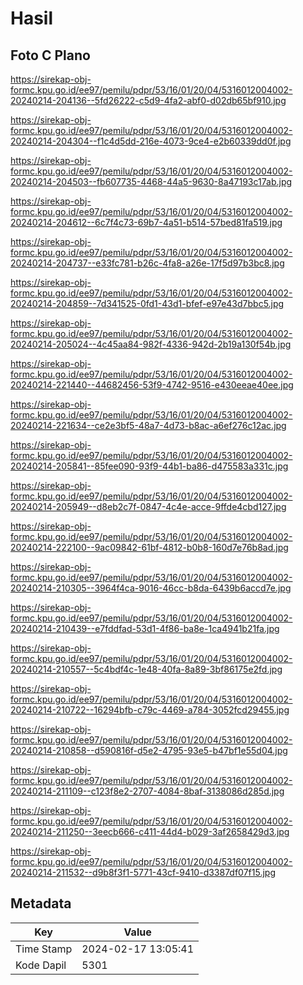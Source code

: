 # Hasil

## Foto C Plano

https://sirekap-obj-formc.kpu.go.id/ee97/pemilu/pdpr/53/16/01/20/04/5316012004002-20240214-204136--5fd26222-c5d9-4fa2-abf0-d02db65bf910.jpg

https://sirekap-obj-formc.kpu.go.id/ee97/pemilu/pdpr/53/16/01/20/04/5316012004002-20240214-204304--f1c4d5dd-216e-4073-9ce4-e2b60339dd0f.jpg

https://sirekap-obj-formc.kpu.go.id/ee97/pemilu/pdpr/53/16/01/20/04/5316012004002-20240214-204503--fb607735-4468-44a5-9630-8a47193c17ab.jpg

https://sirekap-obj-formc.kpu.go.id/ee97/pemilu/pdpr/53/16/01/20/04/5316012004002-20240214-204612--6c7f4c73-69b7-4a51-b514-57bed81fa519.jpg

https://sirekap-obj-formc.kpu.go.id/ee97/pemilu/pdpr/53/16/01/20/04/5316012004002-20240214-204737--e33fc781-b26c-4fa8-a26e-17f5d97b3bc8.jpg

https://sirekap-obj-formc.kpu.go.id/ee97/pemilu/pdpr/53/16/01/20/04/5316012004002-20240214-204859--7d341525-0fd1-43d1-bfef-e97e43d7bbc5.jpg

https://sirekap-obj-formc.kpu.go.id/ee97/pemilu/pdpr/53/16/01/20/04/5316012004002-20240214-205024--4c45aa84-982f-4336-942d-2b19a130f54b.jpg

https://sirekap-obj-formc.kpu.go.id/ee97/pemilu/pdpr/53/16/01/20/04/5316012004002-20240214-221440--44682456-53f9-4742-9516-e430eeae40ee.jpg

https://sirekap-obj-formc.kpu.go.id/ee97/pemilu/pdpr/53/16/01/20/04/5316012004002-20240214-221634--ce2e3bf5-48a7-4d73-b8ac-a6ef276c12ac.jpg

https://sirekap-obj-formc.kpu.go.id/ee97/pemilu/pdpr/53/16/01/20/04/5316012004002-20240214-205841--85fee090-93f9-44b1-ba86-d475583a331c.jpg

https://sirekap-obj-formc.kpu.go.id/ee97/pemilu/pdpr/53/16/01/20/04/5316012004002-20240214-205949--d8eb2c7f-0847-4c4e-acce-9ffde4cbd127.jpg

https://sirekap-obj-formc.kpu.go.id/ee97/pemilu/pdpr/53/16/01/20/04/5316012004002-20240214-222100--9ac09842-61bf-4812-b0b8-160d7e76b8ad.jpg

https://sirekap-obj-formc.kpu.go.id/ee97/pemilu/pdpr/53/16/01/20/04/5316012004002-20240214-210305--3964f4ca-9016-46cc-b8da-6439b6accd7e.jpg

https://sirekap-obj-formc.kpu.go.id/ee97/pemilu/pdpr/53/16/01/20/04/5316012004002-20240214-210439--e7fddfad-53d1-4f86-ba8e-1ca4941b21fa.jpg

https://sirekap-obj-formc.kpu.go.id/ee97/pemilu/pdpr/53/16/01/20/04/5316012004002-20240214-210557--5c4bdf4c-1e48-40fa-8a89-3bf86175e2fd.jpg

https://sirekap-obj-formc.kpu.go.id/ee97/pemilu/pdpr/53/16/01/20/04/5316012004002-20240214-210722--16294bfb-c79c-4469-a784-3052fcd29455.jpg

https://sirekap-obj-formc.kpu.go.id/ee97/pemilu/pdpr/53/16/01/20/04/5316012004002-20240214-210858--d590816f-d5e2-4795-93e5-b47bf1e55d04.jpg

https://sirekap-obj-formc.kpu.go.id/ee97/pemilu/pdpr/53/16/01/20/04/5316012004002-20240214-211109--c123f8e2-2707-4084-8baf-3138086d285d.jpg

https://sirekap-obj-formc.kpu.go.id/ee97/pemilu/pdpr/53/16/01/20/04/5316012004002-20240214-211250--3eecb666-c411-44d4-b029-3af2658429d3.jpg

https://sirekap-obj-formc.kpu.go.id/ee97/pemilu/pdpr/53/16/01/20/04/5316012004002-20240214-211532--d9b8f3f1-5771-43cf-9410-d3387df07f15.jpg


## Metadata

| Key        | Value               |
| ---------- | ------------------- |
| Time Stamp | 2024-02-17 13:05:41 |
| Kode Dapil | 5301                |



